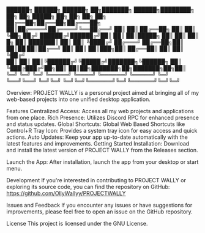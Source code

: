 ██████╗ ██████╗  ██████╗      ██╗███████╗ ██████╗████████╗    ██╗    ██╗    █████╗    ██╗        ██╗     ██╗   ██╗
██╔══██╗██╔══██╗██╔═══██╗     ██║██╔════╝██╔════╝╚══██╔══╝    ██║    ██║   ██╔══██╗   ██║        ██║     ╚██╗ ██╔╝
██████╔╝██████╔╝██║   ██║     ██║█████╗  ██║        ██║       ██║ █╗ ██║   ███████║   ██║        ██║      ╚████╔╝ 
██╔═══╝ ██╔══██╗██║   ██║██   ██║██╔══╝  ██║        ██║       ██║███╗██║   ██╔══██║   ██║        ██║       ╚██╔╝  
██║     ██║  ██║╚██████╔╝╚█████╔╝███████╗╚██████╗   ██║       ╚███╔███╔╝██╗██║  ██║██╗███████╗██╗███████╗██╗██║   
╚═╝     ╚═╝  ╚═╝ ╚═════╝  ╚════╝ ╚══════╝ ╚═════╝   ╚═╝        ╚══╝╚══╝ ╚═╝╚═╝  ╚═╝╚═╝╚══════╝╚═╝╚══════╝╚═╝╚═╝   


Overview:
PROJECT WALLY is a personal project aimed at bringing all of my web-based projects into one unified desktop application. 

Features
Centralized Access: Access all my web projects and applications from one place.
Rich Presence: Utilizes Discord RPC for enhanced presence and status updates.
Global Shortcuts: Global Web Based Shortcuts like Control+R
Tray Icon: Provides a system tray icon for easy access and quick actions.
Auto Updates: Keep your app up-to-date automatically with the latest features and improvements.
Getting Started
Installation: Download and install the latest version of PROJECT WALLY from the Releases section.

Launch the App: After installation, launch the app from your desktop or start menu.

Development
If you're interested in contributing to PROJECT WALLY or exploring its source code, you can find the repository on GitHub: https://github.com/OllyWallyy/PROJECTWALLY

Issues and Feedback
If you encounter any issues or have suggestions for improvements, please feel free to open an issue on the GitHub repository.

License
This project is licensed under the GNU License.

